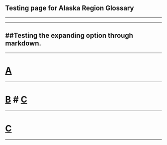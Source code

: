 ## Testing page for Alaska Region Glossary

---
---
##Testing the expanding option through markdown.
---
---


# [**A**](https://ironrico.github.io/TestGlossary/A) 
---
# [**B**](https://ironrico.github.io/TestGlossary/B) # [**C**](https://ironrico.github.io/TestGlossary/C) 
---
# [**C**](https://ironrico.github.io/TestGlossary/C) 
---
